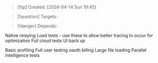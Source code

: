 
>[!tip] Created: [2024-04-14 Sun 19:45]

>[!question] Targets: 

>[!danger] Depends: 

Native relaying
Load tests - use these to allow better tracing to occur for optimization
Full cloud tests
UI back up

Basic profiling
Full user testing
oauth
billing
Large file loading
Parallel intelligence tests



